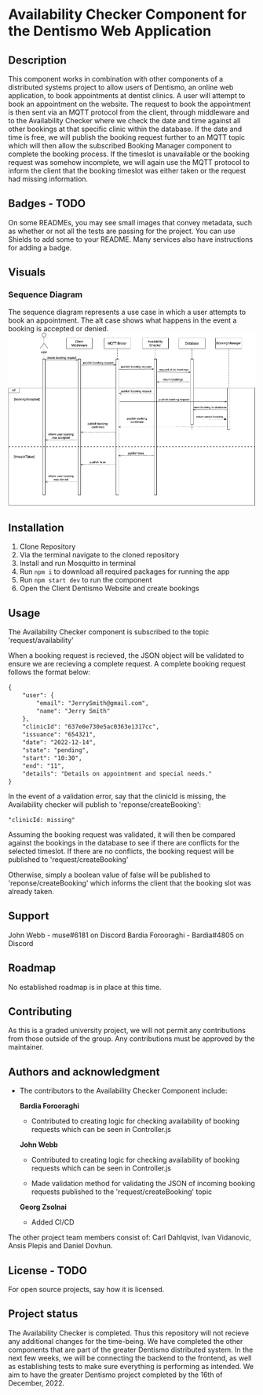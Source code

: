 # Availability Checker Component for the Dentismo Web Application 

## Description
This component works in combination with other components of a distributed systems project to allow users of Dentismo, an online web application, to book appointments at dentist clinics. A user will attempt to book an appointment on the website. The request to book the appointment is then sent via an MQTT protocol from the client, through middleware and to the Availability Checker where we check the date and time against all other bookings at that specific clinic within the database. If the date and time is free, we will publish the booking request further to an MQTT topic which will then allow the subscribed Booking Manager component to complete the booking process. If the timeslot is unavailable or the booking request was somehow incomplete, we will again use the MQTT protocol to inform the client that the booking timeslot was either taken or the request had missing information. 

## Badges - TODO
On some READMEs, you may see small images that convey metadata, such as whether or not all the tests are passing for the project. You can use Shields to add some to your README. Many services also have instructions for adding a badge.

## Visuals
### Sequence Diagram
The sequence diagram represents a use case in which a user attempts to book an appointment. The alt case shows what happens in the event a booking is accepted or denied.
![sequenceDiagramAC.png](./sequenceDiagramAC.png)

## Installation
1. Clone Repository
2. Via the terminal navigate to the cloned repository
3. Install and run Mosquitto in terminal
4. Run ```npm i``` to download all required packages for running the app
5. Run ```npm start dev``` to run the component
6. Open the Client Dentismo Website and create bookings

## Usage
The Availability Checker component is subscribed to the topic 'request/availability'

When a booking request is recieved, the JSON object will be validated to ensure we are recieving a complete request.
A complete booking request follows the format below:

```
{
    "user": {
        "email": "JerrySmith@gmail.com",
        "name": "Jerry Smith"
    },
    "clinicId": "637e0e730e5ac0363e1317cc",
    "issuance": "654321",
    "date": "2022-12-14",
    "state": "pending",
    "start": "10:30",
    "end": "11",
    "details": "Details on appointment and special needs."
}
```

In the event of a validation error, say that the clinicId is missing, the Availability checker will publish to 'reponse/createBooking':

```
"clinicId: missing"
```

Assuming the booking request was validated, it will then be compared against the bookings in the database to see if there are conflicts for the selected timeslot. If there are no conflicts, the booking request will be published to 'request/createBooking'

Otherwise, simply a boolean value of false will be published to 'reponse/createBooking' which informs the client that the booking slot was already taken.

## Support
John Webb - muse#6181 on Discord
Bardia Forooraghi - Bardia#4805 on Discord

## Roadmap
No established roadmap is in place at this time.

## Contributing
As this is a graded university project, we will not permit any contributions from those outside of the group.
Any contributions must be approved by the maintainer.

## Authors and acknowledgment
-   The contributors to the Availability Checker Component include:

    **Bardia Forooraghi**
    - Contributed to creating logic for checking availability of booking requests which can be seen in Controller.js

    **John Webb**
    - Contributed to creating logic for checking availability of booking requests which can be seen in Controller.js

    - Made validation method for validating the JSON of incoming booking requests published to the 'request/createBooking' topic

    **Georg Zsolnai**
    - Added CI/CD 

The other project team members consist of: Carl Dahlqvist, Ivan Vidanovic, Ansis Plepis and Daniel Dovhun. 

## License - TODO
For open source projects, say how it is licensed.

## Project status
The Availability Checker is completed. Thus this repository will not recieve any additional changes for the time-being. We have completed the other components that are part of the greater Dentismo distributed system. In the next few weeks, we will be connecting the backend to the frontend, as well as establishing tests to make sure everything is performing as intended. We aim to have the greater Dentismo project completed by the 16th of December, 2022. 
